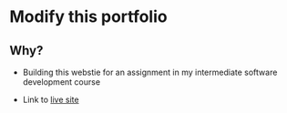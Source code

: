 # Modify this portfolio

## Why?

- Building this webstie for an assignment in my intermediate software development course

- Link to [live site](https://codys-301-portfolio.netlify.app/)
